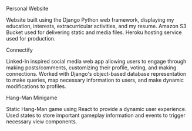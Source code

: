 Personal Website

Website built using the Django Python web framework, displaying my education, interests, extracurricular activities, and my resume.
Amazon S3 Bucket used for delivering static and media files.
Heroku hosting service used for production.


Connectify

Linked-In inspired social media web app allowing users to engage through making posts/comments, customizing their profile, voting, 
and making connections.
Worked with Django's object-based database representation to make queries, map necessary information to users, and make dynamic 
modifications to profiles.


Hang-Man Minigame

Static Hang-Man game using React to provide a dynamic user experience.
Used states to store important gameplay information and events to trigger necessary view components.
